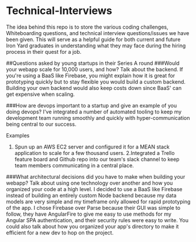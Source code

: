 # Technical-Interviews

The idea behind this repo is to store the various coding challenges, Whiteboarding questions, and technical interview questions/issues we have been given. This will serve as a helpful guide for both current and future Iron Yard graduates in understanding what they may face during the hiring process in their quest for a job.

##Questions asked by young startups in their Series A round
###Would your webapp scale for 10,000 users, and how?
Talk about the backend. If you're using a BaaS like Firebase, you might explain how it is great for prototyping quickly but to stay flexible you would build a custom backend. Building your own backend would also keep costs down since BaaS' can get expensive when scaling.

###How are devops important to a startup and give an example of you doing devops?
I've integrated a number of automated tooling to keep my development team running smoothly and quickly with hyper-communication being central to our success.

Examples

1. Spun up an AWS EC2 server and configured it for a MEAN stack application to scale for a few thousand users.
2.Integrated a Trello feature board and Github repo into our team's slack channel to keep team members communicating in a central place.

###What architectural decisions did you have to make when building your webapp?
Talk about using one technology over another and how you organized your code at a high level.
I decided to use a BaaS like Firebase instead of building an entirely custom Node backend because my data models are very simple and my timeframe only allowed for rapid prototyping of the app. I chose Firebase over Parse because their GUI was simple to follow, they have AngularFire to give me easy to use methods for my Angular SPA authentication, and their security rules were easy to write.
You could also talk about how you organized your app's directory to make it efficient for a new dev to hop on the project.





